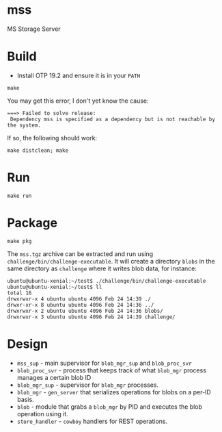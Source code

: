 # mss
MS Storage Server

# Build

* Install OTP 19.2 and ensure it is in your `PATH`

```
make
```

You may get this error, I don't yet know the cause:

```
===> Failed to solve release:
 Dependency mss is specified as a dependency but is not reachable by the system.
```

If so, the following should work:

```
make distclean; make
```

# Run

```
make run
```

# Package

```
make pkg
```

The `mss.tgz` archive can be extracted and run using `challenge/bin/challenge-executable`. It will create a directory `blobs` in the same directory as `challenge` where it writes blob data, for instance:

```
ubuntu@ubuntu-xenial:~/test$ ./challenge/bin/challenge-executable
ubuntu@ubuntu-xenial:~/test$ ll
total 16
drwxrwxr-x 4 ubuntu ubuntu 4096 Feb 24 14:39 ./
drwxr-xr-x 8 ubuntu ubuntu 4096 Feb 24 14:36 ../
drwxrwxr-x 2 ubuntu ubuntu 4096 Feb 24 14:36 blobs/
drwxrwxr-x 3 ubuntu ubuntu 4096 Feb 24 14:39 challenge/
```

# Design

* `mss_sup` - main supervisor for `blob_mgr_sup` and `blob_proc_svr`
* `blob_proc_svr` - process that keeps track of what `blob_mgr` process manages a certain blob ID
* `blob_mgr_sup` - supervisor for `blob_mgr` processes.
* `blob_mgr` - `gen_server` that serializes operations for blobs on a per-ID basis.
* `blob` - module that grabs a `blob_mgr` by PID and executes the blob operation using it.
* `store_handler` - `cowboy` handlers for REST operations.
